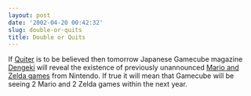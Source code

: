 ```yaml
---
layout: post
date: '2002-04-20 00:42:32'
slug: double-or-quits
title: Double or Quits
---
```


If [Quiter](http://www2u.biglobe.ne.jp/~nanko/) is to be believed then tomorrow Japanese Gamecube magazine [Dengeki](http://www.dengekionline.com/) will reveal the existence of previously unannounced [Mario and Zelda games](http://cube.ign.com/articles/357/357694p1.html) from Nintendo. If true it will mean that Gamecube will be seeing 2 Mario and 2 Zelda games within the next year.